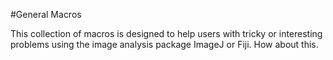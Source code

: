 #General Macros

This collection of macros is designed to help users with tricky or interesting problems using the image analysis package ImageJ or Fiji. How about this.

